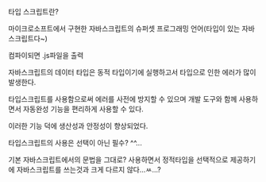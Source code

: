 타입 스크립트란?

마이크로소프트에서 구현한 자바스크립트의 슈퍼셋 프로그래밍 언어(타입이 있는 자바스크립트다~)

컴파이되면 .js파일을 출력

자바스크립트의 데이터 타입은 동적 타입이기에 실행하고서 타입으로 인한 에러가 많이 발생한다.

타입스크립트를 사용함으로써 에러를 사전에 방지할 수 있으며 개발 도구와 함께 사용하면서 자동완성 기능을 편리하게 사용할 수 있다.

이러한 기능 덕에 생산성과 안정성이 향상되었다.

타입스크립트의 사용은 선택이 아닌 필수? ^^...


기본 자바스크립트에서의 문법을 그대로? 사용하면서 정적타입을 선택적으로 제공하기에 자바스크립트를 쓰는것과 크게 다르지 않다...ㅆ...?